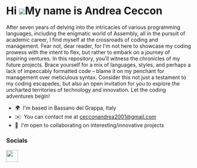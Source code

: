 Hi ![](https://user-images.githubusercontent.com/18350557/176309783-0785949b-9127-417c-8b55-ab5a4333674e.gif)My name is Andrea Ceccon
=====================================================================================================================================

After seven years of delving into the intricacies of various programming languages, including the enigmatic world of Assembly, all in the pursuit of academic career, I find myself at the crossroads of coding and management. Fear not, dear reader, for I'm not here to showcase my coding prowess with the intent to flex, but rather to embark on a journey of inspiring ventures.
In this repository, you'll witness the chronicles of my future projects. Brace yourself for a mix of languages, styles, and perhaps a lack of impeccably formatted code – blame it on my penchant for management over meticulous syntax.
Consider this not just a testament to my coding escapades, but also an open invitation for you to explore the uncharted territories of technology and innovation. Let the coding adventures begin!

* 🌍  I'm based in Bassano del Grappa, Italy
* ✉️  You can contact me at [cecconandrea2001@gmail.com](mailto:cecconandrea2001@gmail.com)
* 🤝  I'm open to collaborating on interesting/innovative projects


### Socials

<p align="left"> <a href="https://www.linkedin.com/in/andrea-ceccon-960ab1216/" target="_blank" rel="noreferrer"> <picture> <source media="(prefers-color-scheme: dark)" srcset="https://raw.githubusercontent.com/danielcranney/readme-generator/main/public/icons/socials/linkedin-dark.svg" /> <source media="(prefers-color-scheme: light)" srcset="https://raw.githubusercontent.com/danielcranney/readme-generator/main/public/icons/socials/linkedin.svg" /> <img src="https://raw.githubusercontent.com/danielcranney/readme-generator/main/public/icons/socials/linkedin.svg" width="32" height="32" /> </picture> </a></p>
